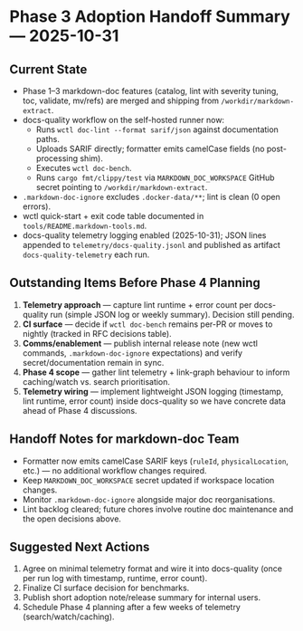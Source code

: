 # Phase 3 Adoption Handoff Summary — 2025-10-31

## Current State
- Phase 1–3 markdown-doc features (catalog, lint with severity tuning, toc, validate, mv/refs) are merged and shipping from `/workdir/markdown-extract`.
- docs-quality workflow on the self-hosted runner now:
  - Runs `wctl doc-lint --format sarif/json` against documentation paths.
  - Uploads SARIF directly; formatter emits camelCase fields (no post-processing shim).
  - Executes `wctl doc-bench`.
  - Runs `cargo fmt/clippy/test` via `MARKDOWN_DOC_WORKSPACE` GitHub secret pointing to `/workdir/markdown-extract`.
- `.markdown-doc-ignore` excludes `.docker-data/**`; lint is clean (0 open errors).
- wctl quick-start + exit code table documented in `tools/README.markdown-tools.md`.
- docs-quality telemetry logging enabled (2025-10-31); JSON lines appended to `telemetry/docs-quality.jsonl` and published as artifact `docs-quality-telemetry` each run.

## Outstanding Items Before Phase 4 Planning
1. **Telemetry approach** — capture lint runtime + error count per docs-quality run (simple JSON log or weekly summary). Decision still pending.
2. **CI surface** — decide if `wctl doc-bench` remains per-PR or moves to nightly (tracked in RFC decisions table).
3. **Comms/enablement** — publish internal release note (new wctl commands, `.markdown-doc-ignore` expectations) and verify secret/documentation remain in sync.
4. **Phase 4 scope** — gather lint telemetry + link-graph behaviour to inform caching/watch vs. search prioritisation.
5. **Telemetry wiring** — implement lightweight JSON logging (timestamp, lint runtime, error count) inside docs-quality so we have concrete data ahead of Phase 4 discussions.

## Handoff Notes for markdown-doc Team
- Formatter now emits camelCase SARIF keys (`ruleId`, `physicalLocation`, etc.) — no additional workflow changes required.
- Keep `MARKDOWN_DOC_WORKSPACE` secret updated if workspace location changes.
- Monitor `.markdown-doc-ignore` alongside major doc reorganisations.
- Lint backlog cleared; future chores involve routine doc maintenance and the open decisions above.

## Suggested Next Actions
1. Agree on minimal telemetry format and wire it into docs-quality (once per run log with timestamp, runtime, error count).
2. Finalize CI surface decision for benchmarks.
3. Publish short adoption note/release summary for internal users.
4. Schedule Phase 4 planning after a few weeks of telemetry (search/watch/caching).
